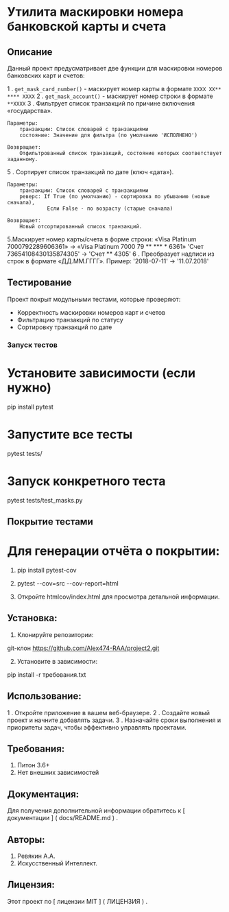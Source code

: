 # Утилита маскировки номера банковской карты и счета

## Описание

Данный проект предусматривает две функции для маскировки номеров банковских карт и счетов:

1 .  ` get_mask_card_number() ` - маскирует номер карты в формате ` XXXX XX** **** XXXX `
2 .  ` get_mask_account() ` - маскирует номер строки в формате ` **XXXX `
3 .   Фильтрует список транзакций по причине включения «государства».

    Параметры:
        транзакции: Список словарей с транзакциями
        состояние: Значение для фильтра (по умолчанию 'ИСПОЛНЕНО')

    Возвращает:
        Отфильтрованный список транзакций, состояние которых соответствует заданному.

 5 . Сортирует список транзакций по дате (ключ «дата»).

    Параметры:
        транзакции: Список словарей с транзакциями
        реверс: If True (по умолчанию) - сортировка по убыванию (новые сначала),
                 Если False - по возрасту (старые сначала)

    Возвращает:
        Новый отсортированный список транзакций.

5.Маскирует номер карты/счета в форме строки:
    «Visa Platinum 7000792289606361» → «Visa Platinum 7000 79 **  *** * 6361»
    'Счет 73654108430135874305' → 'Счет ** 4305'
6 . Преобразует надписи из строк в формате «ДД.ММ.ГГГГ».
    Пример: '2018-07-11' → '11.07.2018'

##  Тестирование

Проект покрыт модульными тестами, которые проверяют:
- Корректность маскировки номеров карт и счетов
- Фильтрацию транзакций по статусу
- Сортировку транзакций по дате

### Запуск тестов

# Установите зависимости (если нужно)
pip install pytest

# Запустите все тесты
pytest tests/

# Запуск конкретного теста
pytest tests/test_masks.py

## Покрытие тестами

# Для генерации отчёта о покрытии:

1. pip install pytest-cov

2. pytest --cov=src --cov-report=html

3. Откройте htmlcov/index.html для просмотра детальной информации.

## Установка:

1. Клонируйте репозитории:

git-клон https://github.com/Alex474-RAA/project2.git

2. Установите в зависимости:

pip install -r требования.txt

## Использование:

1 . Откройте приложение в вашем веб-браузере.
2 . Создайте новый проект и начните добавлять задачи.
3 . Назначайте сроки выполнения и приоритеты задач, чтобы эффективно управлять проектами.

## Требования:
1. Питон 3.6+
2. Нет внешних зависимостей

## Документация:

Для получения дополнительной информации обратитесь к [ документации ] ( docs/README.md ) .

## Авторы:
1. Ревякин А.А.
2. Искусственный Интеллект.

## Лицензия:

Этот проект по [ лицензии MIT ] ( ЛИЦЕНЗИЯ ) .  